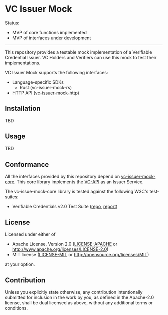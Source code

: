 # VC Issuer Mock

Status:

- MVP of core functions implemented
- MVP of interfaces under development

---

This repository provides a testable mock implementation of a Verifiable Credential Issuer. VC Holders and Verifiers can use this mock to test their implementations.

VC Issuer Mock supports the following interfaces:

- Language-specific SDKs
  - Rust (vc-issuer-mock-rs)
- HTTP API ([vc-issuer-mock-http](./crates/vc-issuer-mock-http/))

## Installation

TBD

## Usage

TBD

## Conformance

All the interfaces provided by this repository depend on [vc-issuer-mock-core](./crates/vc-issuer-mock-core/). This core library implements the [VC-API](https://w3c-ccg.github.io/vc-api/) as an Issuer Service.

The vc-issue-mock-core library is tested against the following W3C's test-suites:

- Verifiable Credentials v2.0 Test Suite ([repo](https://github.com/w3c/vc-data-model-2.0-test-suite), [report](https://w3c.github.io/vc-data-model-2.0-test-suite/))

## License

Licensed under either of

- Apache License, Version 2.0
   ([LICENSE-APACHE](LICENSE-APACHE) or <http://www.apache.org/licenses/LICENSE-2.0>)
- MIT license
   ([LICENSE-MIT](LICENSE-MIT) or <http://opensource.org/licenses/MIT>)

at your option.

## Contribution

Unless you explicitly state otherwise, any contribution intentionally submitted
for inclusion in the work by you, as defined in the Apache-2.0 license, shall be
dual licensed as above, without any additional terms or conditions.
